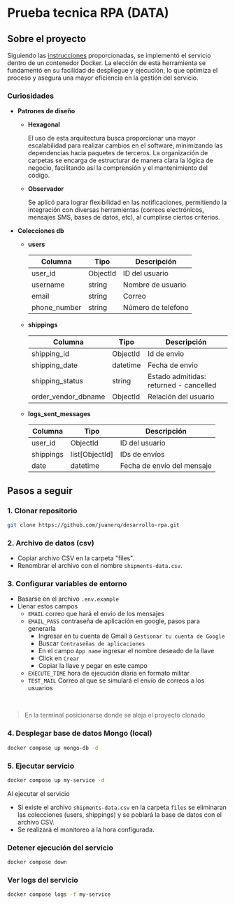 # Prueba tecnica RPA (DATA)
## Sobre el proyecto

Siguiendo las [instrucciones](https://ordinary-increase-e87.notion.site/RPA-DATA-2da37f1d8e3b46bcbece442ca238678c) proporcionadas, se implementó el servicio dentro de un contenedor Docker. La elección de esta herramienta se fundamentó en su facilidad de despliegue y ejecución, lo que optimiza el proceso y asegura una mayor eficiencia en la gestión del servicio.

### Curiosidades
- **Patrones de diseño**
  - **Hexagonal**

    El uso de esta arquitectura busca proporcionar una mayor escalabilidad para realizar cambios en el software, minimizando las dependencias hacia paquetes de terceros. La organización de carpetas se encarga de estructurar de manera clara la lógica de negocio, facilitando así la comprensión y el mantenimiento del código.

  - **Observador**
  
    Se aplicó para lograr flexibilidad en las notificaciones, permitiendo la integración con diversas herramientas (correos electrónicos, mensajes SMS, bases de datos, etc), al cumplirse ciertos criterios.

- **Colecciones db**
  - **users**

    | Columna       | Tipo           | Descripción                           |
    |---------------|----------------|---------------------------------------|
    | user_id       | ObjectId       | ID del usuario                        |
    | username      | string         | Nombre de usuario                     |
    | email         | string         | Correo                                |
    | phone_number  | string         | Número de telefono                    |

  - **shippings**

    | Columna                | Tipo              | Descripción                            |
    |------------------------|-------------------|----------------------------------------|
    | shipping_id            | ObjectId          | Id de envio                            |
    | shipping_date          | datetime          | Fecha de envio                         |
    | shipping_status        | string            | Estado admitidas: returned - cancelled |
    | order_vendor_dbname    | ObjectId          | Relación del usuario                   |

  - **logs_sent_messages**

    | Columna       | Tipo           | Descripción                           |
    |---------------|----------------|---------------------------------------|
    | user_id       | ObjectId       | ID del usuario                        |
    | shippings     | list[ObjectId] | IDs de envíos                         |
    | date          | datetime       | Fecha de envío del mensaje            |



## Pasos a seguir

### 1. Clonar repositorio 

```bash
git clone https://github.com/juanerq/desarrollo-rpa.git
```

### 2. Archivo de datos (csv)

- Copiar archivo CSV en la carpeta "files".
- Renombrar el archivo con el nombre `shipments-data.csv`.

### 3. Configurar variables de entorno
- Basarse en el archivo `.env.example`
- Llenar estos campos
  - `EMAIL` correo que hará el envio de los mensajes
  - `EMAIL_PASS` contraseña de aplicación en google, pasos para generarla
    - Ingresar en tu cuenta de Gmail a `Gestionar tu cuenta de Google`
    - Buscar `Contraseñas de aplicaciones`
    - En el campo `App name` ingresar el nombre deseado de la llave
    - Click en `Crear`
    - Copiar la llave y pegar en este campo
  - `EXECUTE_TIME` hora de ejecución diaria en formato militar
  - `TEST_MAIL` Correo al que se simulará el envío de correos a los usuarios
  
<br/>

> En la terminal posicionarse donde se aloja el proyecto clonado

### 4. Desplegar base de datos Mongo (local)

```bash
docker compose up mongo-db -d
```

### 5. Ejecutar servicio

```bash
docker compose up my-service -d
```

Al ejecutar el servicio
- Si existe el archivo `shipments-data.csv` en la carpeta `files` se eliminaran las colecciones (users, shippings) y se poblará la base de datos con el archivo CSV.
- Se realizará el monitoreo a la hora configurada.

### Detener ejecución del servicio

```bash
docker compose down
```

### Ver logs del servicio

```bash
docker compose logs -f my-service
```